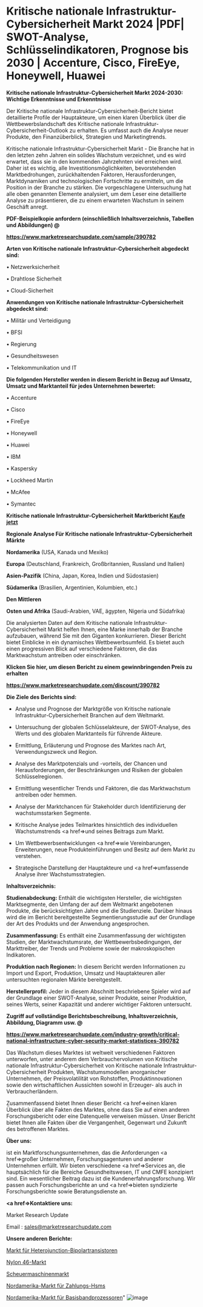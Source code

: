 # Kritische nationale Infrastruktur-Cybersicherheit Markt 2024 |PDF| SWOT-Analyse, Schlüsselindikatoren, Prognose bis 2030 | Accenture, Cisco, FireEye, Honeywell, Huawei

<strong>Kritische nationale Infrastruktur-Cybersicherheit Markt 2024-2030: Wichtige Erkenntnisse und Erkenntnisse</strong>

Der Kritische nationale Infrastruktur-Cybersicherheit-Bericht bietet detaillierte Profile der Hauptakteure, um einen klaren Überblick über die Wettbewerbslandschaft des Kritische nationale Infrastruktur-Cybersicherheit-Outlook zu erhalten. Es umfasst auch die Analyse neuer Produkte, den Finanzüberblick, Strategien und Marketingtrends.

Kritische nationale Infrastruktur-Cybersicherheit Markt - Die Branche hat in den letzten zehn Jahren ein solides Wachstum verzeichnet, und es wird erwartet, dass sie in den kommenden Jahrzehnten viel erreichen wird. Daher ist es wichtig, alle Investitionsmöglichkeiten, bevorstehenden Marktbedrohungen, zurückhaltenden Faktoren, Herausforderungen, Marktdynamiken und technologischen Fortschritte zu ermitteln, um die Position in der Branche zu stärken. Die vorgeschlagene Untersuchung hat alle oben genannten Elemente analysiert, um dem Leser eine detaillierte Analyse zu präsentieren, die zu einem erwarteten Wachstum in seinem Geschäft anregt.



<strong><b>PDF-Beispielkopie anfordern (einschließlich Inhaltsverzeichnis, Tabellen und Abbildungen) @ </b></strong>

<strong><a href=https://www.marketresearchupdate.com/sample/390782>

<strong>https://www.marketresearchupdate.com/sample/390782</u></a></strong></strong>



<strong>Arten von Kritische nationale Infrastruktur-Cybersicherheit abgedeckt sind:</strong>

• Netzwerksicherheit

• Drahtlose Sicherheit

• Cloud-Sicherheit



<strong>Anwendungen von Kritische nationale Infrastruktur-Cybersicherheit abgedeckt sind:</strong>

• Militär und Verteidigung

• BFSI

• Regierung

• Gesundheitswesen

• Telekommunikation und IT



<strong>Die folgenden Hersteller werden in diesem Bericht in Bezug auf Umsatz, Umsatz und Marktanteil für jedes Unternehmen bewertet:</strong>

• Accenture

• Cisco

• FireEye

• Honeywell

• Huawei

• IBM

• Kaspersky

• Lockheed Martin

• McAfee

• Symantec



<strong>Kritische nationale Infrastruktur-Cybersicherheit Marktbericht <a href=https://www.marketresearchupdate.com/buynow/390782>Kaufe jetzt</a></strong>



<strong>Regionale Analyse Für Kritische nationale Infrastruktur-Cybersicherheit Märkte</strong>



<strong>Nordamerika</strong> (USA, Kanada und Mexiko)



<strong>Europa</strong> (Deutschland, Frankreich, Großbritannien, Russland und Italien)



<strong>Asien-Pazifik</strong> (China, Japan, Korea, Indien und Südostasien)



<strong>Südamerika</strong> (Brasilien, Argentinien, Kolumbien, etc.)



<strong>Den Mittleren</strong> 

<strong>Osten und Afrika</strong> (Saudi-Arabien, VAE, ägypten, Nigeria und Südafrika)

Die analysierten Daten auf dem Kritische nationale Infrastruktur-Cybersicherheit Markt helfen Ihnen, eine Marke innerhalb der Branche aufzubauen, während Sie mit den Giganten konkurrieren. Dieser Bericht bietet Einblicke in ein dynamisches Wettbewerbsumfeld. Es bietet auch einen progressiven Blick auf verschiedene Faktoren, die das Marktwachstum antreiben oder einschränken.



<strong>Klicken Sie hier, um diesen Bericht zu einem gewinnbringenden Preis zu erhalten
</strong>

<strong><a href=https://www.marketresearchupdate.com/discount/390782>https://www.marketresearchupdate.com/discount/390782</b></u></strong></a>



<strong>Die Ziele des Berichts sind:</strong>

- Analyse und Prognose der Marktgröße von Kritische nationale Infrastruktur-Cybersicherheit Branchen auf dem Weltmarkt.

- Untersuchung der globalen Schlüsselakteure, der SWOT-Analyse, des Werts und des globalen Marktanteils für führende Akteure.

- Ermittlung, Erläuterung und Prognose des Marktes nach Art, Verwendungszweck und Region.

- Analyse des Marktpotenzials und -vorteils, der Chancen und Herausforderungen, der Beschränkungen und Risiken der globalen Schlüsselregionen.

- Ermittlung wesentlicher Trends und Faktoren, die das Marktwachstum antreiben oder hemmen.

- Analyse der Marktchancen für Stakeholder durch Identifizierung der wachstumsstarken Segmente.

- Kritische Analyse jedes Teilmarktes hinsichtlich des individuellen Wachstumstrends <a href=>und</a> seines Beitrags zum Markt.

- Um Wettbewerbsentwicklungen <a href=>wie</a> Vereinbarungen, Erweiterungen, neue Produkteinführungen und Besitz auf dem Markt zu verstehen.

- Strategische Darstellung der Hauptakteure und <a href=>umfas</a>sende Analyse ihrer Wachstumsstrategien.



<strong>Inhaltsverzeichnis:</strong>



<strong>Studienabdeckung:</strong> Enthält die wichtigsten Hersteller, die wichtigsten Marktsegmente, den Umfang der auf dem Weltmarkt angebotenen Produkte, die berücksichtigten Jahre und die Studienziele. Darüber hinaus wird die im Bericht bereitgestellte Segmentierungsstudie auf der Grundlage der Art des Produkts und der Anwendung angesprochen.



<strong>Zusammenfassung:</strong> Es enthält eine Zusammenfassung der wichtigsten Studien, der Marktwachstumsrate, der Wettbewerbsbedingungen, der Markttreiber, der Trends und Probleme sowie der makroskopischen Indikatoren.



<strong>Produktion nach Regionen:</strong> In diesem Bericht werden Informationen zu Import und Export, Produktion, Umsatz und Hauptakteuren aller untersuchten regionalen Märkte bereitgestellt.



<strong>Herstellerprofil:</strong> Jeder in diesem Abschnitt beschriebene Spieler wird auf der Grundlage einer SWOT-Analyse, seiner Produkte, seiner Produktion, seines Werts, seiner Kapazität und anderer wichtiger Faktoren untersucht.



<strong><b>Zugriff auf vollständige Berichtsbeschreibung, Inhaltsverzeichnis, Abbildung, Diagramm usw. @ </b></strong>

<strong><a href=https://www.marketresearchupdate.com/industry-growth/critical-national-infrastructure-cyber-security-market-statistices-390782>https://www.marketresearchupdate.com/industry-growth/critical-national-infrastructure-cyber-security-market-statistices-390782</a></strong>

Das Wachstum dieses Marktes ist weltweit verschiedenen Faktoren unterworfen, unter anderem dem Verbrauchervolumen von Kritische nationale Infrastruktur-Cybersicherheit von Kritische nationale Infrastruktur-Cybersicherheit Produkten, Wachstumsmodellen anorganischer Unternehmen, der Preisvolatilität von Rohstoffen, Produktinnovationen sowie den wirtschaftlichen Aussichten sowohl in Erzeuger- als auch in Verbraucherländern.

Zusammenfassend bietet Ihnen dieser Bericht <a href=>einen</a> klaren Überblick über alle Fakten des Marktes, ohne dass Sie auf einen anderen Forschungsbericht oder eine Datenquelle verweisen müssen. Unser Bericht bietet Ihnen alle Fakten über die Vergangenheit, Gegenwart und Zukunft des betroffenen Marktes.



<strong>Über uns:</strong>

 ist ein Marktforschungsunternehmen, das die Anforderungen <a href=>großer</a> Unternehmen, Forschungsagenturen und anderer Unternehmen erfüllt. Wir bieten verschiedene <a href=>Services</a> an, die hauptsächlich für die Bereiche Gesundheitswesen, IT und CMFE konzipiert sind. Ein wesentlicher Beitrag dazu ist die Kundenerfahrungsforschung. Wir passen auch Forschungsberichte an und <a href=>bieten</a> syndizierte Forschungsberichte sowie Beratungsdienste an.



<strong><a href=>Kontaktiere uns:</a></strong>

Market Research Update

Email : sales@marketresearchupdate.com



<strong>Unsere anderen Berichte:</strong>

<a href=https://www.linkedin.com/pulse/heterojunction-bipolar-transistor-market-2023>Markt für Heterojunction-Bipolartransistoren</a>

<a href=https://www.linkedin.com/pulse/nylon-46-market-opportunities-stay-ahead-game>Nylon 46-Markt</a>

<a href=https://www.linkedin.com/pulse/scrub-machine-market-2023-analysis-growth-drivers-vendors>Scheuermaschinenmarkt</a>

<a href=https://www.linkedin.com/pulse/north-america-payment-hsms-market-2023-global>Nordamerika-Markt für Zahlungs-Hsms</a>

<a href=https://www.linkedin.com/pulse/north-america-baseband-processor-market-analysis>Nordamerika-Markt für Basisbandprozessoren</a>"
![image](https://github.com/Gayatrikarjule/Market-Analysis-361/assets/97346546/450481b6-cf62-4481-812c-c5223f63152d)
